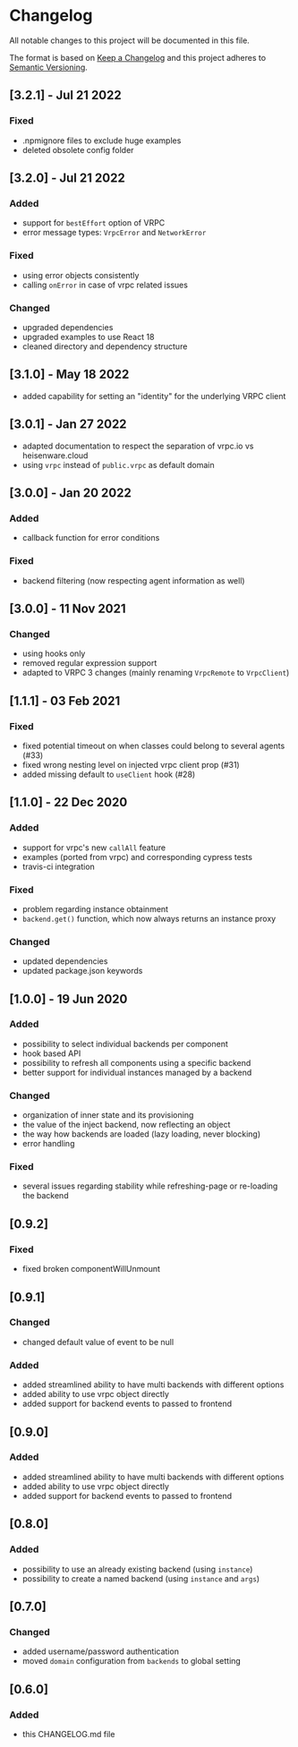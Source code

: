 # Changelog

All notable changes to this project will be documented in this file.

The format is based on [Keep a Changelog](http://keepachangelog.com/en/1.0.0/)
and this project adheres to [Semantic Versioning](http://semver.org/spec/v2.0.0.html).

## [3.2.1] - Jul 21 2022

### Fixed

- .npmignore files to exclude huge examples
- deleted obsolete config folder

## [3.2.0] - Jul 21 2022

### Added

- support for `bestEffort` option of VRPC
- error message types: `VrpcError` and `NetworkError`

### Fixed

- using error objects consistently
- calling `onError` in case of vrpc related issues

### Changed

- upgraded dependencies
- upgraded examples to use React 18
- cleaned directory and dependency structure

## [3.1.0] - May 18 2022

- added capability for setting an "identity" for the underlying VRPC client

## [3.0.1] - Jan 27 2022

- adapted documentation to respect the separation of vrpc.io vs heisenware.cloud
- using `vrpc` instead of `public.vrpc` as default domain

## [3.0.0] - Jan 20 2022

### Added

- callback function for error conditions

### Fixed

- backend filtering (now respecting agent information as well)

## [3.0.0] - 11 Nov 2021

### Changed

- using hooks only
- removed regular expression support
- adapted to VRPC 3 changes (mainly renaming `VrpcRemote` to `VrpcClient`)

## [1.1.1] - 03 Feb 2021

### Fixed

- fixed potential timeout on when classes could belong to several agents (#33)
- fixed wrong nesting level on injected vrpc client prop (#31)
- added missing default to `useClient` hook (#28)

## [1.1.0] - 22 Dec 2020

### Added

- support for vrpc's new `callAll` feature
- examples (ported from vrpc) and corresponding cypress tests
- travis-ci integration

### Fixed

- problem regarding instance obtainment
- `backend.get()` function, which now always returns an instance proxy

### Changed

- updated dependencies
- updated package.json keywords

## [1.0.0] - 19 Jun 2020

### Added

- possibility to select individual backends per component
- hook based API
- possibility to refresh all components using a specific backend
- better support for individual instances managed by a backend

### Changed

- organization of inner state and its provisioning
- the value of the inject backend, now reflecting an object
- the way how backends are loaded (lazy loading, never blocking)
- error handling

### Fixed

- several issues regarding stability while refreshing-page or re-loading the
  backend

## [0.9.2]

### Fixed

- fixed broken componentWillUnmount

## [0.9.1]

### Changed

- changed default value of event to be null

### Added

- added streamlined ability to have multi backends with different options
- added ability to use vrpc object directly
- added support for backend events to passed to frontend

## [0.9.0]

### Added

- added streamlined ability to have multi backends with different options
- added ability to use vrpc object directly
- added support for backend events to passed to frontend

## [0.8.0]

### Added

- possibility to use an already existing backend (using `instance`)
- possibility to create a named backend (using `instance` and `args`)

## [0.7.0]

### Changed

- added username/password authentication
- moved `domain` configuration from `backends` to global setting

## [0.6.0]

### Added

- this CHANGELOG.md file
